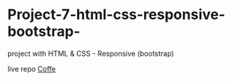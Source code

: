 # Project-7-html-css-responsive-bootstrap-
project with HTML &amp; CSS - Responsive (bootstrap)

live repo <a href="https://tarek-98.github.io/Project-7-html-css-responsive-bootstrap-/">Coffe</a>
